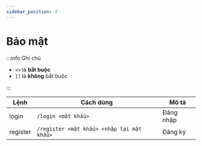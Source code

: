 ```yaml
---
sidebar_position: 3
---
```


# Bảo mật

:::info Ghi chú

- `<>` là **bắt buộc**
- `[]` là **không** bắt buộc

:::

| Lệnh     | Cách dùng                                  | Mô tả     |
| -------- | ------------------------------------------ | --------- |
| login    | `/login <mật khẩu>`                        | Đăng nhập |
| register | `/register <mật khẩu> <nhập lại mật khẩu>` | Đăng ký   |
